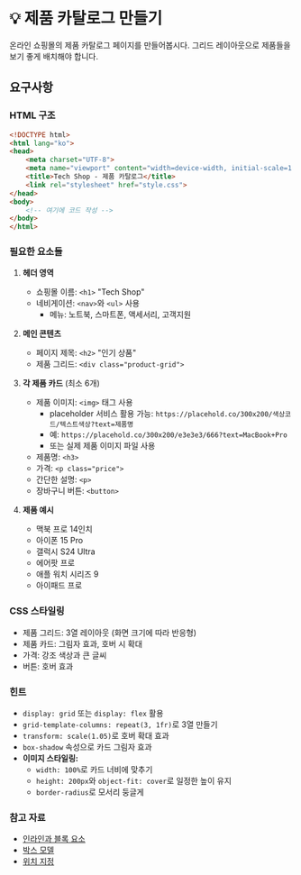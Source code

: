 # 💡 제품 카탈로그 만들기

온라인 쇼핑몰의 제품 카탈로그 페이지를 만들어봅시다. 그리드 레이아웃으로 제품들을 보기 좋게 배치해야 합니다.

## 요구사항

### HTML 구조
```html
<!DOCTYPE html>
<html lang="ko">
<head>
    <meta charset="UTF-8">
    <meta name="viewport" content="width=device-width, initial-scale=1.0">
    <title>Tech Shop - 제품 카탈로그</title>
    <link rel="stylesheet" href="style.css">
</head>
<body>
    <!-- 여기에 코드 작성 -->
</body>
</html>
```

### 필요한 요소들

1. **헤더 영역**
   - 쇼핑몰 이름: `<h1>` "Tech Shop"
   - 네비게이션: `<nav>`와 `<ul>` 사용
     - 메뉴: 노트북, 스마트폰, 액세서리, 고객지원

2. **메인 콘텐츠**
   - 페이지 제목: `<h2>` "인기 상품"
   - 제품 그리드: `<div class="product-grid">`
   
3. **각 제품 카드** (최소 6개)
   - 제품 이미지: `<img>` 태그 사용
     - placeholder 서비스 활용 가능: `https://placehold.co/300x200/색상코드/텍스트색상?text=제품명`
     - 예: `https://placehold.co/300x200/e3e3e3/666?text=MacBook+Pro`
     - 또는 실제 제품 이미지 파일 사용
   - 제품명: `<h3>`
   - 가격: `<p class="price">`
   - 간단한 설명: `<p>`
   - 장바구니 버튼: `<button>`

4. **제품 예시**
   - 맥북 프로 14인치
   - 아이폰 15 Pro
   - 갤럭시 S24 Ultra
   - 에어팟 프로
   - 애플 워치 시리즈 9
   - 아이패드 프로

### CSS 스타일링
- 제품 그리드: 3열 레이아웃 (화면 크기에 따라 반응형)
- 제품 카드: 그림자 효과, 호버 시 확대
- 가격: 강조 색상과 큰 글씨
- 버튼: 호버 효과

### 힌트
- `display: grid` 또는 `display: flex` 활용
- `grid-template-columns: repeat(3, 1fr)`로 3열 만들기
- `transform: scale(1.05)`로 호버 확대 효과
- `box-shadow` 속성으로 카드 그림자 효과
- **이미지 스타일링:**
  - `width: 100%`로 카드 너비에 맞추기
  - `height: 200px`와 `object-fit: cover`로 일정한 높이 유지
  - `border-radius`로 모서리 둥글게

### 참고 자료
- [인라인과 블록 요소](https://www.yalco.kr/@html-css/2-5)
- [박스 모델](https://www.yalco.kr/@html-css/2-6)
- [위치 지정](https://www.yalco.kr/@html-css/2-9)